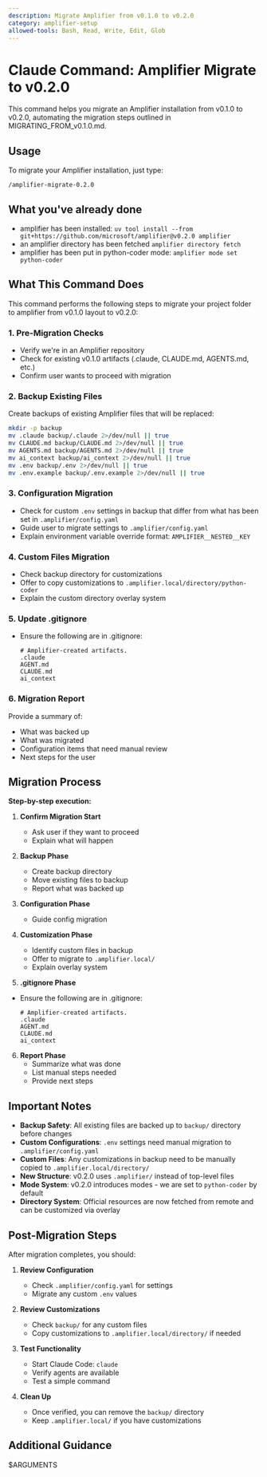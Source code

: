 ```yaml
---
description: Migrate Amplifier from v0.1.0 to v0.2.0
category: amplifier-setup
allowed-tools: Bash, Read, Write, Edit, Glob
---
```


# Claude Command: Amplifier Migrate to v0.2.0

This command helps you migrate an Amplifier installation from v0.1.0 to v0.2.0, automating the migration steps outlined in MIGRATING_FROM_v0.1.0.md.

## Usage

To migrate your Amplifier installation, just type:

```
/amplifier-migrate-0.2.0
```

## What you've already done

- amplifier has been installed: `uv tool install --from git+https://github.com/microsoft/amplifier@v0.2.0 amplifier`
- an amplifier directory has been fetched `amplifier directory fetch`
- amplifier has been put in python-coder mode: `amplifier mode set python-coder`

## What This Command Does

This command performs the following steps to migrate your project folder to amplifier from v0.1.0 layout to v0.2.0:

### 1. Pre-Migration Checks
- Verify we're in an Amplifier repository
- Check for existing v0.1.0 artifacts (.claude, CLAUDE.md, AGENTS.md, etc.)
- Confirm user wants to proceed with migration

### 2. Backup Existing Files
Create backups of existing Amplifier files that will be replaced:
```bash
mkdir -p backup
mv .claude backup/.claude 2>/dev/null || true
mv CLAUDE.md backup/CLAUDE.md 2>/dev/null || true
mv AGENTS.md backup/AGENTS.md 2>/dev/null || true
mv ai_context backup/ai_context 2>/dev/null || true
mv .env backup/.env 2>/dev/null || true
mv .env.example backup/.env.example 2>/dev/null || true
```

### 3. Configuration Migration
- Check for custom `.env` settings in backup that differ from what has been set in `.amplifier/config.yaml`
- Guide user to migrate settings to `.amplifier/config.yaml`
- Explain environment variable override format: `AMPLIFIER__NESTED__KEY`

### 4. Custom Files Migration
- Check backup directory for customizations
- Offer to copy customizations to `.amplifier.local/directory/python-coder`
- Explain the custom directory overlay system

### 5. Update .gitignore
- Ensure the following are in .gitignore:
   ```
   # Amplifier-created artifacts.
   .claude
   AGENT.md
   CLAUDE.md
   ai_context
   ```

### 6. Migration Report
Provide a summary of:
- What was backed up
- What was migrated
- Configuration items that need manual review
- Next steps for the user

## Migration Process

**Step-by-step execution:**

1. **Confirm Migration Start**
   - Ask user if they want to proceed
   - Explain what will happen

2. **Backup Phase**
   - Create backup directory
   - Move existing files to backup
   - Report what was backed up

3. **Configuration Phase**
   - Guide config migration

4. **Customization Phase**
   - Identify custom files in backup
   - Offer to migrate to `.amplifier.local/`
   - Explain overlay system

5. **.gitignore Phase**
- Ensure the following are in .gitignore:
   ```
   # Amplifier-created artifacts.
   .claude
   AGENT.md
   CLAUDE.md
   ai_context
   ```

6. **Report Phase**
   - Summarize what was done
   - List manual steps needed
   - Provide next steps

## Important Notes

- **Backup Safety**: All existing files are backed up to `backup/` directory before changes
- **Custom Configurations**: `.env` settings need manual migration to `.amplifier/config.yaml`
- **Custom Files**: Any customizations in backup need to be manually copied to `.amplifier.local/directory/`
- **New Structure**: v0.2.0 uses `.amplifier/` instead of top-level files
- **Mode System**: v0.2.0 introduces modes - we are set to `python-coder` by default
- **Directory System**: Official resources are now fetched from remote and can be customized via overlay

## Post-Migration Steps

After migration completes, you should:

1. **Review Configuration**
   - Check `.amplifier/config.yaml` for settings
   - Migrate any custom `.env` values

2. **Review Customizations**
   - Check `backup/` for any custom files
   - Copy customizations to `.amplifier.local/directory/` if needed

3. **Test Functionality**
   - Start Claude Code: `claude`
   - Verify agents are available
   - Test a simple command

4. **Clean Up**
   - Once verified, you can remove the `backup/` directory
   - Keep `.amplifier.local/` if you have customizations

## Additional Guidance

$ARGUMENTS
